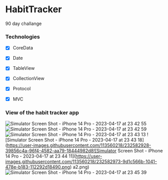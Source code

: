 # HabitTracker
 90 day challange
 
 ### Technologies
- [x] CoreData
- [x] Date
- [x] TableView
- [x] CollectionView
- [x] Protocol
- [x] MVC


### View of the habit tracker app
![Simulator Screen Shot - iPhone 14 Pro - 2023-04-17 at 23 42 55](https://user-images.githubusercontent.com/113560218/232582812-23e03716-33c3-4cd2-97ae-93506a536db9.png)
![Simulator Screen Shot - iPhone 14 Pro - 2023-04-17 at 23 42 59](https://user-images.githubusercontent.com/113560218/232582855-97436d56-e385-488a-888a-17bf6f46d1e2.png)
![Simulator Screen Shot - iPhone 14 Pro - 2023-04-17 at 23 43 13](https://user-images.githubusercontent.com/113560218/232582872-ca35428f-8ac8-4f0a-8e06-e8ee340c8e70.png)
![Simulator Screen Shot - iPhone 14 Pro - 2023-04-17 at 23 43 18](https://user-images.githubusercontent.com/113560218/232582928-39856c4a-96f4-4582-aa79-18444982d8![Simulator Screen Shot - iPhone 14 Pro - 2023-04-17 at 23 44 11](https://user-images.githubusercontent.com/113560218/232582973-9d1c566b-1041-478e-b183-112292d18490.png)
a2.png)
![Simulator Screen Shot - iPhone 14 Pro - 2023-04-17 at 23 45 39](https://user-images.githubusercontent.com/113560218/232583013-2a62fac5-9139-4c95-bd4d-264a3ba20c43.png)
